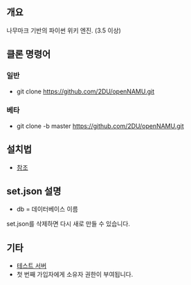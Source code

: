﻿## 개요
나무마크 기반의 파이썬 위키 엔진. (3.5 이상)

## 클론 명령어
### 일반
 * git clone https://github.com/2DU/openNAMU.git

### 베타
 * git clone -b master https://github.com/2DU/openNAMU.git

## 설치법
 * [참조](http://namu.ml/w/오픈나무%2F설치법)
 
## set.json 설명
 * db = 데이터베이스 이름

set.json를 삭제하면 다시 새로 만들 수 있습니다.

## 기타
 * [테스트 서버](http://namu.ml/)
 * 첫 번째 가입자에게 소유자 권한이 부여됩니다.

